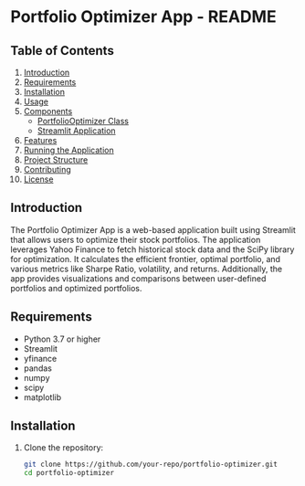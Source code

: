 # Portfolio Optimizer App - README

## Table of Contents
1. [Introduction](#introduction)
2. [Requirements](#requirements)
3. [Installation](#installation)
4. [Usage](#usage)
5. [Components](#components)
    - [PortfolioOptimizer Class](#portfoliooptimizer-class)
    - [Streamlit Application](#streamlit-application)
6. [Features](#features)
7. [Running the Application](#running-the-application)
8. [Project Structure](#project-structure)
9. [Contributing](#contributing)
10. [License](#license)

## Introduction
The Portfolio Optimizer App is a web-based application built using Streamlit that allows users to optimize their stock portfolios. The application leverages Yahoo Finance to fetch historical stock data and the SciPy library for optimization. It calculates the efficient frontier, optimal portfolio, and various metrics like Sharpe Ratio, volatility, and returns. Additionally, the app provides visualizations and comparisons between user-defined portfolios and optimized portfolios.

## Requirements
- Python 3.7 or higher
- Streamlit
- yfinance
- pandas
- numpy
- scipy
- matplotlib

## Installation
1. Clone the repository:
   ```sh
   git clone https://github.com/your-repo/portfolio-optimizer.git
   cd portfolio-optimizer
